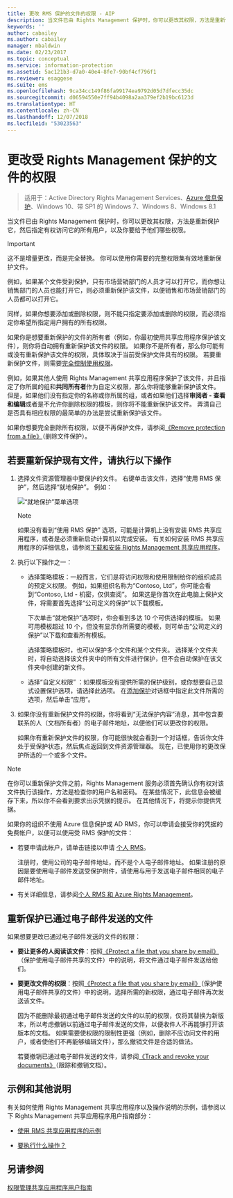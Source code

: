 ```yaml
---
title: 更改 RMS 保护的文件的权限 - AIP
description: 当文件已由 Rights Management 保护时，你可以更改其权限，方法是重新保护它，然后指定有权访问它的所有用户，以及你要给予他们哪些权限。
keywords: ''
author: cabailey
ms.author: cabailey
manager: mbaldwin
ms.date: 02/23/2017
ms.topic: conceptual
ms.service: information-protection
ms.assetid: 5ac121b3-d7a0-40e4-8fe7-90bf4cf796f1
ms.reviewer: esaggese
ms.suite: ems
ms.openlocfilehash: 9ca34cc149f86fa99174ea9792d05d7dfecc35dc
ms.sourcegitcommit: d06594550e7ff94b4098a2aa379ef2b19bc6123d
ms.translationtype: HT
ms.contentlocale: zh-CN
ms.lasthandoff: 12/07/2018
ms.locfileid: "53023563"
---
```

# <a name="change-permissions-on-files-that-have-been-protected-by-rights-management"></a>更改受 Rights Management 保护的文件的权限

>适用于：Active Directory Rights Management Services、[Azure 信息保护](https://azure.microsoft.com/pricing/details/information-protection)、Windows 10、带 SP1 的 Windows 7、Windows 8、Windows 8.1

当文件已由 Rights Management 保护时，你可以更改其权限，方法是重新保护它，然后指定有权访问它的所有用户，以及你要给予他们哪些权限。

> [!IMPORTANT]
> 这不是增量更改，而是完全替换。 你可以使用你需要的完整权限集有效地重新保护文件。
> 
>  例如，如果某个文件受到保护，只有市场营销部门的人员才可以打开它，而你想让销售部门的人员也能打开它，则必须重新保护该文件，以便销售和市场营销部门的人员都可以打开它。
>
> 同样，如果你想要添加或删除权限，则不能只指定要添加或删除的权限，而必须指定你希望所指定用户拥有的所有权限。

如果你是想要重新保护的文件的所有者（例如，你最初使用共享应用程序保护该文件），则你将自动拥有重新保护该文件的权限。 如果你不是所有者，那么你可能有或没有重新保护该文件的权限，具体取决于当前受保护文件具有的权限。 若要重新保护文件，则需要[完全控制使用权限](../configure-usage-rights.md#usage-rights-and-descriptions)。

例如，如果其他人使用 Rights Management 共享应用程序保护了该文件，并且指定了你所属的组和**共同所有者**作为自定义权限，那么你将能够重新保护该文件。 但是，如果他们没有指定你的名称或你所属的组，或者如果他们选择**审阅者 - 查看和编辑**或者是不允许你删除权限的模板，则你将不能重新保护该文件。 弄清自己是否具有相应权限的最简单的办法是尝试重新保护该文件。

如果你想要完全删除所有权限，以便不再保护文件，请参阅[《Remove protection from a file》](sharing-app-remove-protection.md)（删除文件保护）。

## <a name="to-re-protect-a-file-in-place"></a>若要重新保护现有文件，请执行以下操作

1.  选择文件资源管理器中要保护的文件。 右键单击该文件，选择“使用 RMS 保护”，然后选择“就地保护”。 例如：

    ![“就地保护”菜单选项](../media/ADRMS_MSRMSApp_SP_CompanyDefined.png)

    > [!NOTE]
    > 如果没有看到“使用 RMS 保护”  选项，可能是计算机上没有安装 RMS 共享应用程序，或者是必须重新启动计算机以完成安装。 有关如何安装 RMS 共享应用程序的详细信息，请参阅[下载和安装 Rights Management 共享应用程序](install-sharing-app.md)。

2.  执行以下操作之一：

    -   选择策略模板：一般而言，它们是将访问权限和使用限制给你的组织成员的预定义权限。 例如，如果组织名称为“Contoso, Ltd”，你可能会看到“Contoso, Ltd - 机密，仅供查阅”。 如果这是你首次在此电脑上保护文件，将需要首先选择“公司定义的保护”以下载模板。

        下次单击“就地保护”选项时，你会看到多达 10 个可供选择的模板。 如果可用模板超过 10 个，但没有显示你所需要的模板，则可单击“公司定义的保护”以下载和查看所有模板。

        选择策略模板时，也可以保护多个文件和某个文件夹。 选择某个文件夹时，将自动选择该文件夹中的所有文件进行保护，但不会自动保护在该文件夹中创建的新文件。

    -   选择“自定义权限” ：如果模板没有提供所需的保护级别，或你想要自己显式设置保护选项，请选择此选项。 在[添加保护](sharing-app-dialog-box.md)对话框中指定此文件所需的选项，然后单击“应用”。

3. 如果你没有重新保护文件的权限，你将看到“无法保护内容”消息，其中包含要联系的人（文档所有者）的电子邮件地址，以便他们可以更改你的权限。

    如果你有重新保护文件的权限，你可能很快就会看到一个对话框，告诉你文件处于受保护状态，然后焦点返回到文件资源管理器。 现在，已使用你的更改保护所选的一个或多个文件。 

> [!NOTE]
> 在你可以重新保护文件之前，Rights Management 服务必须首先确认你有权对该文件执行该操作，方法是检查你的用户名和密码。 在某些情况下，此信息会被缓存下来，所以你不会看到要求出示凭据的提示。 在其他情况下，将提示你提供凭据。
>
> 如果你的组织不使用 Azure 信息保护或 AD RMS，你可以申请会接受你的凭据的免费帐户，以便可以使用受 RMS 保护的文件：
>
> -   若要申请此帐户，请单击链接以申请 [个人 RMS](https://go.microsoft.com/fwlink/?LinkId=309469)。
>
>     注册时，使用公司的电子邮件地址，而不是个人电子邮件地址。 如果注册的原因是要使用电子邮件发送受保护附件，请使用与用于发送电子邮件相同的电子邮件地址。
> -   有关详细信息，请参阅[个人 RMS 和 Azure Rights Management](../rms-for-individuals.md)。

## <a name="to-re-protect-a-file-that-you-have-emailed"></a>重新保护已通过电子邮件发送的文件

如果想要更改已通过电子邮件发送的文件的权限：

- **要让更多的人阅读该文件**：按照[《Protect a file that you share by email》](sharing-app-protect-by-email.md)（保护使用电子邮件共享的文件）中的说明，将文件通过电子邮件发送给他们。

- **要更改文件的权限**：按照[《Protect a file that you share by email》](sharing-app-protect-by-email.md)（保护使用电子邮件共享的文件）中的说明，选择所需的新权限，通过电子邮件再次发送该文件。 

    因为不能删除最初通过电子邮件发送的文件的以前的权限，仅将其替换为新版本，所以考虑撤销以前通过电子邮件发送的文件，以便收件人不再能够打开该版本的文档。 如果需要使权限的限制性更强（例如，删除不应访问文件的用户，或者使他们不再能够编辑文件），那么撤销文件是合适的做法。

    若要撤销已通过电子邮件发送的文件，请参阅[《Track and revoke your documents》](sharing-app-track-revoke.md)（跟踪和撤销文档）。


## <a name="examples-and-other-instructions"></a>示例和其他说明
有关如何使用 Rights Management 共享应用程序以及操作说明的示例，请参阅以下 Rights Management 共享应用程序用户指南部分：

-   [使用 RMS 共享应用程序的示例](sharing-app-user-guide.md#examples-for-using-the-rms-sharing-application)

-   [要执行什么操作？](sharing-app-user-guide.md#what-do-you-want-to-do)

## <a name="see-also"></a>另请参阅
[权限管理共享应用程序用户指南](sharing-app-user-guide.md)
